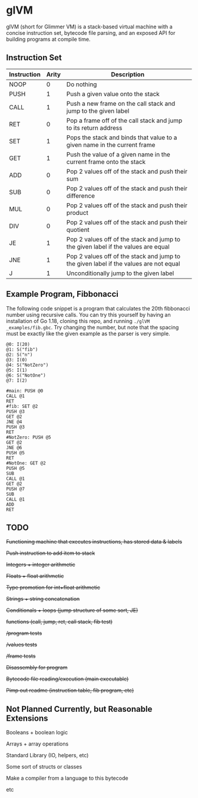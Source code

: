 # glVM

glVM (short for Glimmer VM) is a stack-based virtual machine with a concise instruction set, bytecode file parsing,
and an exposed API for building programs at compile time.

## Instruction Set

| Instruction | Arity | Description                                                                           |
| ----------- | ----- | ------------------------------------------------------------------------------------- |
| NOOP        | 0     | Do nothing                                                                            |
| PUSH        | 1     | Push a given value onto the stack                                                     |
| CALL        | 1     | Push a new frame on the call stack and jump to the given label                        |
| RET         | 0     | Pop a frame off of the call stack and jump to its return address                      |
| SET         | 1     | Pops the stack and binds that value to a given name in the current frame              |
| GET         | 1     | Push the value of a given name in the current frame onto the stack                    |
| ADD         | 0     | Pop 2 values off of the stack and push their sum                                      |
| SUB         | 0     | Pop 2 values off of the stack and push their difference                               |
| MUL         | 0     | Pop 2 values off of the stack and push their product                                  |
| DIV         | 0     | Pop 2 values off of the stack and push their quotient                                 |
| JE          | 1     | Pop 2 values off of the stack and jump to the given label if the values are equal     |
| JNE         | 1     | Pop 2 values off of the stack and jump to the given label if the values are not equal |
| J           | 1     | Unconditionally jump to the given label                                               |

## Example Program, Fibbonacci

The following code snippet is a program that calculates the 20th fibbonacci number using recursive calls. You can try this yourself by having an installation of Go 1.18, cloning this repo, and running `./glVM _examples/fib.gbc`. Try changing the number, but note that the spacing must be exactly like the given example as the parser is very simple.

```
@0: I(20)
@1: S("fib")
@2: S("n")
@3: I(0)
@4: S("NotZero")
@5: I(1)
@6: S("NotOne")
@7: I(2)

#main: PUSH @0
CALL @1
RET
#fib: SET @2
PUSH @3
GET @2
JNE @4
PUSH @3
RET
#NotZero: PUSH @5
GET @2
JNE @6
PUSH @5
RET
#NotOne: GET @2
PUSH @5
SUB
CALL @1
GET @2
PUSH @7
SUB
CALL @1
ADD
RET
```

## TODO

~~Functioning machine that executes instructions, has stored data & labels~~

~~Push instruction to add item to stack~~

~~Integers + integer arithmetic~~

~~Floats + float arithmetic~~

~~Type promotion for int+float arithmetic~~

~~Strings + string concatenation~~

~~Conditionals + loops (jump structure of some sort, JE)~~

~~functions (call, jump, ret, call stack, fib test)~~

~~/program tests~~

~~/values tests~~

~~/frame tests~~

~~Disassembly for program~~

~~Bytecode file reading/execution (main executable)~~

~~Pimp out readme (instruction table, fib program, etc)~~

## Not Planned Currently, but Reasonable Extensions

Booleans + boolean logic

Arrays + array operations

Standard Library (IO, helpers, etc)

Some sort of structs or classes

Make a compiler from a language to this bytecode

etc
